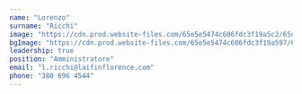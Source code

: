 ```yaml
---
name: "Lorenzo"
surname: "Ricchi"
image: "https://cdn.prod.website-files.com/65e5e5474c606fdc3f19a5c2/65e8b427eacd71f4d1c3edd3_will-green-avatar-property-x-webflow-template.jpg"
bgImage: "https://cdn.prod.website-files.com/65e5e5474c606fdc3f19a597/65ef823915528bf085d03f00_about-our-real-estate-firm-left-image-property-x-webflow-template.jpg"
leadership: true
position: "Amministratore"
email: "l.ricchi@laifinflorence.com"
phone: "380 696 4544"
---
```


